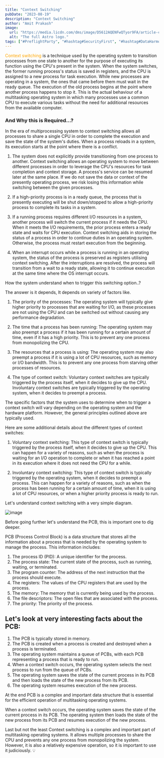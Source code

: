 ```yaml
---
title: "Context Switching"
pubDate: "2023-08-19"
description: "Context Switching"
author: "Amit Prakash"
image:
  url: "https://media.licdn.com/dms/image/D5612AQENFwQTyor9FA/article-cover_image-shrink_720_1280/0/1692099469598?e=1713398400&v=beta&t=nQk4LT5dNdwc4GG7250-rKJjz6VElkMcm_cAmHeNwws"
  alt: "The full Astro logo."
tags: ["#PreflightParty", "#hashtag#SecurityFirst", "#hashtag#DataHarmony", "#hashtag#NoMoreWebWalls"]
---
```


<span style="color:orange">Context switching</span> is a technique used by the operating system to transition processes from one state to another for the purpose of executing its function using the CPU's present in the system. When the system switches, the former running process's status is saved in registers, and the CPU is assigned to a new process for task execution. While new processes are operating in a system, the ones that came before them must wait in the ready queue. The execution of the old process begins at the point where another process happens to stop it. This is the actual behaviour of a multitasking operating system in which many processes use a common CPU to execute various tasks without the need for additional resources from the available computer.

### And Why this is Required...?

In the era of multiprocessing system to context switching allows all processes to share a single CPU in order to complete the execution and save the state of the system's duties. When a process reloads in a system, its execution starts at the point where there is a conflict.

1. The system does not explicitly provide transitioning from one process to another. Context switching allows an operating system to move between different processes in order to leverage the CPU's resources for task completion and context storage. A process's service can be resumed later at the same place. If we do not save the data or context of the presently operating process, we risk losing this information while switching between the given processes.

2. If a high-priority process is in a ready queue, the process that is presently executing will be shut down/stopped to allow a high-priority process to complete its tasks in a system.

3. If a running process requires different I/O resources in a system, another process will switch the current process if it needs the CPU. When it meets the I/O requirements, the prior process enters a ready state and waits for CPU execution. Context switching aids in storing the status of a process in order to continue duties in an operating system. Otherwise, the process must restart execution from the beginning.
4. When an interrupt occurs while a process is running in an operating system, the status of the process is preserved as registers utilising context switching. After the interruptions are resolved, the process will transition from a wait to a ready state, allowing it to continue execution at the same time where the OS interrupt occurs.

How the system understand when to trigger this switching option..?

The answer is it depends, It depends on variety of factors like.

1. The priority of the processes: The operating system will typically give higher priority to processes that are waiting for I/O, as these processes are not using the CPU and can be switched out without causing any performance degradation.

2. The time that a process has been running: The operating system may also preempt a process if it has been running for a certain amount of time, even if it has a high priority. This is to prevent any one process from monopolizing the CPU.

3. The resources that a process is using: The operating system may also preempt a process if it is using a lot of CPU resources, such as memory or I/O bandwidth. This is to prevent any one process from starving other processes of resources.

4. The type of context switch: Voluntary context switches are typically triggered by the process itself, when it decides to give up the CPU. Involuntary context switches are typically triggered by the operating system, when it decides to preempt a process.

The specific factors that the system uses to determine when to trigger a context switch will vary depending on the operating system and the hardware platform. However, the general principles outlined above are typically used.

Here are some additional details about the different types of context switches:

1. Voluntary context switching: This type of context switch is typically triggered by the process itself, when it decides to give up the CPU. This can happen for a variety of reasons, such as when the process is waiting for an I/O operation to complete or when it has reached a point in its execution where it does not need the CPU for a while.

2. Involuntary context switching: This type of context switch is typically triggered by the operating system, when it decides to preempt a process. This can happen for a variety of reasons, such as when the process has been running for a certain amount of time, when it is using a lot of CPU resources, or when a higher priority process is ready to run.

Let's understand context switching with a very simple diagram.

![image](https://media.licdn.com/dms/image/D5612AQGlqd7Ei7wU5w/article-inline_image-shrink_1000_1488/0/1692099149900?e=1713398400&v=beta&t=eOGwVCL18MXNr2VVIVFf746UQNQ9OSlN-dMRJl_QaI8)

Before going further let's understand the PCB, this is important one to dig deeper.

PCB (Process Control Block) is a data structure that stores all the information about a process that is needed by the operating system to manage the process. This information includes:

1. The process ID (PID): A unique identifier for the process.
2. The process state: The current state of the process, such as running, waiting, or terminated.
3. The program counter: The address of the next instruction that the process should execute.
4. The registers: The values of the CPU registers that are used by the process.
5. The memory: The memory that is currently being used by the process.
6. The file descriptors: The open files that are associated with the process.
7. The priority: The priority of the process.

## Let's look at very interesting facts about the PCB:
1. The PCB is typically stored in memory.
2. The PCB is created when a process is created and destroyed when a process is terminated.
3. The operating system maintains a queue of PCBs, with each PCB representing a process that is ready to run.
4. When a context switch occurs, the operating system selects the next process to run from the queue of PCBs.
5. The operating system saves the state of the current process in its PCB and then loads the state of the new process from its PCB.
6. The operating system resumes execution of the new process.

At the end PCB is a complex and important data structure that is essential for the efficient operation of multitasking operating systems.


When a context switch occurs, the operating system saves the state of the current process in its PCB. The operating system then loads the state of the new process from its PCB and resumes execution of the new process.

Last but not the least Context switching is a complex and important part of multitasking operating systems. It allows multiple processes to share the CPU and prevents any one process from monopolizing the system. However, it is also a relatively expensive operation, so it is important to use it judiciously. 💡
